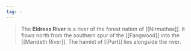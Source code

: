```yaml
---
tag: 💧
---
```

> The **Eldress River** is a river of the forest nation of [[Nirmathas]]. It flows north from the southern spur of the [[Fangwood]] into the [[Marideth River]]. The hamlet of [[Purt]] lies alongside the river.








